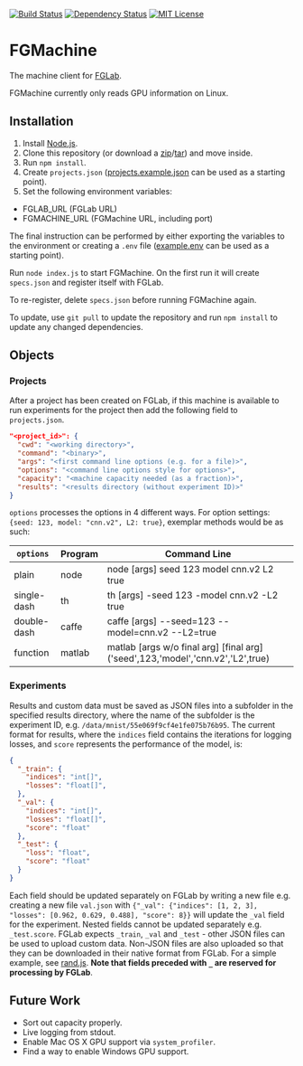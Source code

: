 [![Build Status](https://img.shields.io/travis/Kaixhin/FGMachine.svg)](https://travis-ci.org/Kaixhin/FGMachine)
[![Dependency Status](https://img.shields.io/david/kaixhin/fgmachine.svg)](https://david-dm.org/Kaixhin/FGMachine)
[![MIT License](https://img.shields.io/badge/license-MIT-blue.svg)](https://raw.githubusercontent.com/Kaixhin/FGMachine/master/LICENSE)

# FGMachine

The machine client for [FGLab](https://github.com/Kaixhin/FGLab).

FGMachine currently only reads GPU information on Linux.

## Installation

1. Install [Node.js](https://nodejs.org/).
1. Clone this repository (or download a [zip](https://github.com/Kaixhin/FGMachine/zipball/master)/[tar](https://github.com/Kaixhin/FGMachine/tarball/master)) and move inside.
1. Run `npm install`.
1. Create `projects.json` ([projects.example.json](https://github.com/Kaixhin/FGMachine/blob/master/projects.example.json) can be used as a starting point).
1. Set the following environment variables:
  - FGLAB_URL (FGLab URL)
  - FGMACHINE_URL (FGMachine URL, including port)

The final instruction can be performed by either exporting the variables to the environment or creating a `.env` file ([example.env](https://github.com/Kaixhin/FGMachine/blob/master/example.env) can be used as a starting point).

Run `node index.js` to start FGMachine. On the first run it will create `specs.json` and register itself with FGLab.

To re-register, delete `specs.json` before running FGMachine again.

To update, use `git pull` to update the repository and run `npm install` to update any changed dependencies.

## Objects

### Projects

After a project has been created on FGLab, if this machine is available to run experiments for the project then add the following field to `projects.json`.


```json
"<project_id>": {
  "cwd": "<working directory>",
  "command": "<binary>",
  "args": "<first command line options (e.g. for a file)>",
  "options": "<command line options style for options>",
  "capacity": "<machine capacity needed (as a fraction)>",
  "results": "<results directory (without experiment ID)>"
}
```

`options` processes the options in 4 different ways. For option settings: `{seed: 123, model: "cnn.v2", L2: true}`, exemplar methods would be as such:

| `options`   | Program | Command Line                                                                    |
|-------------|---------|---------------------------------------------------------------------------------|
| plain       | node    | node [args] seed 123 model cnn.v2 L2 true                                       |
| single-dash | th      | th [args] -seed 123 -model cnn.v2 -L2 true                                      |
| double-dash | caffe   | caffe [args] --seed=123 --model=cnn.v2 --L2=true                                |
| function    | matlab  | matlab [args w/o final arg] [final arg]\('seed',123,'model','cnn.v2','L2',true) |

### Experiments

Results and custom data must be saved as JSON files into a subfolder in the specified results directory, where the name of the subfolder is the experiment ID, e.g. `/data/mnist/55e069f9cf4e1fe075b76b95`. The current format for results, where the `indices` field contains the iterations for logging losses, and `score` represents the performance of the model, is:

```json
{
  "_train": {
    "indices": "int[]",
    "losses": "float[]",
  },
  "_val": {
    "indices": "int[]",
    "losses": "float[]",
    "score": "float"
  },
  "_test": {
    "loss": "float",
    "score": "float"
  }
}
```

Each field should be updated separately on FGLab by writing a new file e.g. creating a new file `val.json` with `{"_val": {"indices": [1, 2, 3], "losses": [0.962, 0.629, 0.488], "score": 8}}` will update the `_val` field for the experiment. Nested fields cannot be updated separately e.g. `_test.score`. FGLab expects `_train`, `_val` and `_test` - other JSON files can be used to upload custom data. Non-JSON files are also uploaded so that they can be downloaded in their native format from FGLab. For a simple example, see [rand.js](https://github.com/Kaixhin/FGMachine/blob/master/tests/rand.js). **Note that fields preceded with `_` are reserved for processing by FGLab**.

## Future Work

- Sort out capacity properly.
- Live logging from stdout.
- Enable Mac OS X GPU support via `system_profiler`.
- Find a way to enable Windows GPU support.
